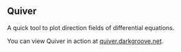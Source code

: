 ## Quiver

A quick tool to plot direction fields of differential equations.

You can view Quiver in action at [quiver.darkgroove.net](http://quiver.darkgroove.net/).